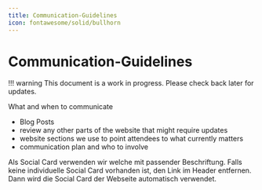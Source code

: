 ```yaml
---
title: Communication-Guidelines
icon: fontawesome/solid/bullhorn
---
```

# Communication-Guidelines

!!! warning
    This document is a work in progress. Please check back later for updates.


What and when to communicate

- Blog Posts
- review any other parts of the website that might require updates
- website sections we use to point attendees to what currently matters
- communication plan and who to involve

Als Social Card verwenden wir welche mit passender Beschriftung. 
Falls keine individuelle Social Card vorhanden ist,  den Link im Header entfernen. Dann wird die Social Card der Webseite automatisch verwendet.

